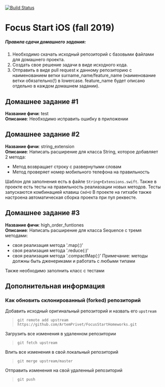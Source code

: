 [![Build Status](https://travis-ci.com/MisnikovRoman/FocusStartHomeworks.svg?branch=test%2FsetupCI)](https://travis-ci.com/MisnikovRoman/FocusStartHomeworks)
# Focus Start iOS (fall 2019)

##### Правила сдачи домашнего задания:

1. Необходимо скачать исходный репозиторий с базовыми файлами для домашнего проекта.
2. Создать свое решение задачи в виде исходного кода.
3. Отправить в виде pull request к данному репозиторию с наименованием ветки surname_name/feature_name (наименование ветки обязательно(!) в lowercase. feature_name будет описано отдельно в каждом домашнем задании).

## Домашнее задание #1

**Название фичи**: test  
**Описание**: Необходимо исправить ошибку в приложении

## Домашнее задание #2

**Название фичи**: string_extension  
**Описание**: Написать расширение для класса String, которое добавляет 2 метода:
* Метод возвращает строку с развернутыми словам
* Метод проверяет номер мобильного телефона на правильность

Шаблон для заполнения есть в файле `String+Extensions.swift`.
Также в проекте есть тесты на правильность реалиазации новых методов. Тесты запускаются комбинацией клавиш `Cmd+U`
В проекте на гитхабе также настроена автоматическая сборка проекта при пул реквесте.

## Домашнее задание #3

**Название фичи**: high_order_funtiones  
**Описание**: Написать расширение для класса Sequence с тремя методами:  
* своя реализация метода '.map(:)'
* своя реализация метода '.reduce(:)'
* своя реализация метода '.compactMap(:)'
Примечание: методы должны быть дженериками и работать с любыми типами

Также необходимо заполнить класс с тестами

## Дополнительная информация
### Как обновить склонированный (forked) репозиторий

Добавить исходный оригинальный репозиторий и назвать его `upstream`
> `git remote add upstream https://github.com/ArtemPrivet/FocusStartHomeworks.git`

Загрузить все изменения в удаленном репозитории
> `git fetch upstream`

Влить все изменения в свой локальный репозиторий
> `git merge upstream/master`

Отправить изменения на свой удаленный репозиторий
> `git push`

